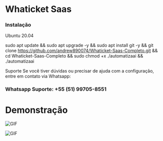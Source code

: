 
<h1>Whaticket Saas</h1>

<h3>Instalação</h3>

Ubuntu 20.04

sudo apt update && sudo apt upgrade -y && sudo apt install git -y && git clone https://github.com/andrew890074/Whaticket-Saas-Completo.git && cd Whaticket-Saas-Completo && sudo chmod +x ./automatizaai && ./automatizaai

Suporte
Se você tiver dúvidas ou precisar de ajuda com a configuração, entre em contato via Whatsapp:

<h3>Whatsapp Suporte: +55 (51) 99705-8551<h3>


<h1>Demonstração</h1>

![GIF](demonstração/video2.gif)

![GIF](demonstração/video1.gif)


